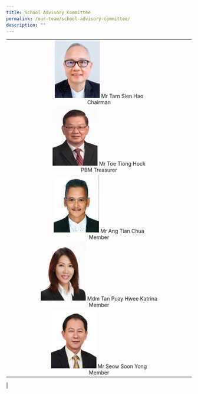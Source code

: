 ```yaml
---
title: School Advisory Committee
permalink: /our-team/school-advisory-committee/
description: ""
---
```

		 
| |
|:---:|
| <img src="/images/Mr%20Tarn%20Sien%20Hao_Chairman.jpg" style="width:25%">	Mr Tarn Sien Hao <br> Chairman |
|<img src="/images/Mr%20Toe%20Tiong%20Hock_PBM_Treasurer.jpg" style="width:25%"> Mr Toe Tiong Hock <br> PBM Treasurer |
|<img src="/images/Mr%20Ang%20Tian%20Chua_Member.jpg" style="width:25%"> Mr Ang Tian Chua <br>Member |
|<img src="/images/Mdm%20Tan%20Puay%20Hwee%20Katrina_Member.jpg" style="width:25%"> Mdm Tan Puay Hwee Katrina <br> Member|
|<img src="/images/Mr%20Seow%20Soon%20Yong_Member.jpg" style="width:25%"> Mr Seow Soon Yong <br> Member |
|